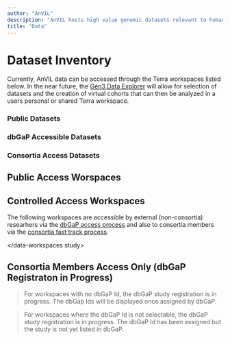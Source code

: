 ```yaml
---
author: "AnVIL"
description: "AnVIL hosts high value genomic datasets relevant to human health and disease."
title: "Data"
---
```


# Dataset Inventory

<hero small>Currently, AnVIL data can be accessed through the Terra workspaces listed below. In the near future, the [Gen3 Data Explorer](https://gen3.org/) will allow for selection of datasets and the creation of virtual cohorts that can then be analyzed in a users personal or shared Terra workspace.</hero>



### Public Datasets
<data-summary crop public></data-summary>

### dbGaP Accessible Datasets
<data-summary crop dbgap></data-summary>

### Consortia Access Datasets
<data-summary consortia crop></data-summary>

## Public Access Worspaces
<data-workspaces crop public></data-workspaces>

## Controlled Access Workspaces
The following workspaces are accessible by external (non-consortia) researhers via the [dbGaP access process]() and also to consortia members via the [consortia fast track process]().

<data-workspaces crop study></data-workspaces study>

## Consortia Members Access Only (dbGaP Registraton in Progress)


> For workspaces with no dbGaP Id, the dbGaP study registration is in progress. The dbGap Ids will be displayed once assigned by dbGaP. 

>For workspaces where the dbGaP Id is not selectable, the dbGaP study registration is in progress.  The dbGaP Id has been assigned but the study is not yet listed in dbGaP.

<data-summary consortia crop></data-summary>

<data-workspaces consortia crop></data-workspaces>

